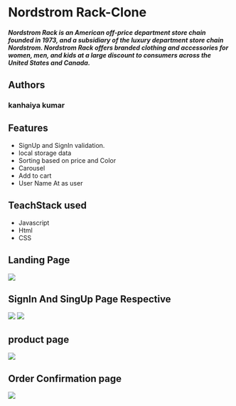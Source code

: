 # Nordstrom Rack-Clone
 

##### Nordstrom Rack is an American off-price department store chain founded in 1973, and a subsidiary of the luxury department store chain Nordstrom. Nordstrom Rack offers branded clothing and accessories for women, men, and kids at a large discount to consumers across the United States and Canada.

## Authors

### kanhaiya kumar

## Features

- SignUp and SignIn validation.
- local storage data
- Sorting based on price and Color
- Carousel
- Add to cart
- User Name At as user

## TeachStack used 

- Javascript 
- Html 
- CSS

## Landing Page 


![](https://imgdb.in/jdPh.jpg)

## SignIn And SingUp Page Respective

![](https://imgdb.in/jdPt.jpg)
![](https://imgdb.in/jdPy.jpg)

## product page

![](https://imgdb.in/jdPq.jpg)

## Order Confirmation page

![](https://imgdb.in/jdPp.jpg)

